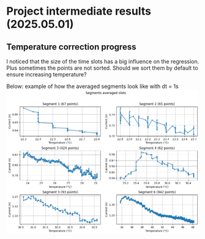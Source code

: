 # Project intermediate results (2025.05.01)

## Temperature correction progress

I noticed that the size of the time slots has a big influence on the regression. Plus sometimes the points are not sorted. Should we sort them by default to ensure increasing temperature?

Below: example of how the averaged segments look like with dt = 1s
![./slotSizeImpact.png](./slotSizeImpact.png)
